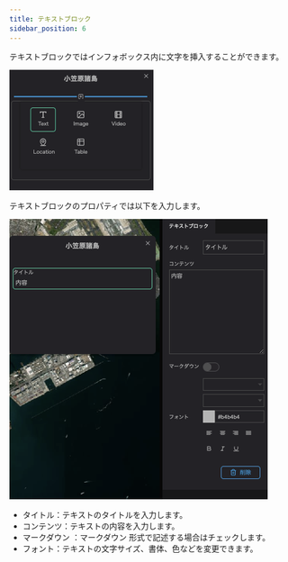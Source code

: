 ```yaml
---
title: テキストブロック
sidebar_position: 6
---
```


テキストブロックではインフォボックス内に文字を挿入することができます。

![](./img/6_001.png)

テキストブロックのプロパティでは以下を入力します。

![](./img/6_002.png)

- タイトル：テキストのタイトルを入力します。
- コンテンツ：テキストの内容を入力します。
- マークダウン ：マークダウン 形式で記述する場合はチェックします。
- フォント：テキストの文字サイズ、書体、色などを変更できます。